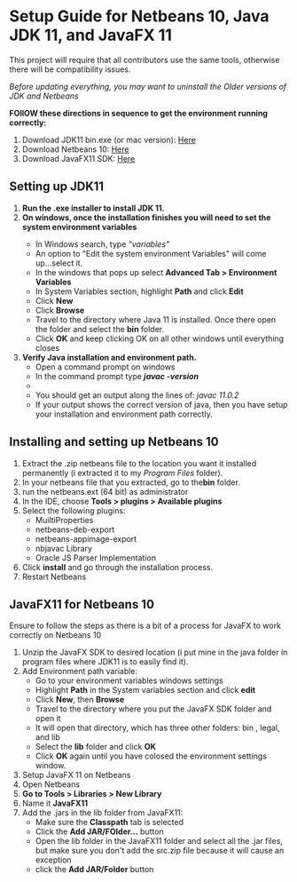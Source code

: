 <h1>Setup Guide for Netbeans 10, Java JDK 11, and JavaFX 11</h1>

<p>This project will require that all contributors use the same tools, otherwise there will be compatibility issues.</p>
<p><em>Before updating everything, you may want to uninstall the Older versions of JDK and Netbeans</em></p>
<strong>FOllOW these directions in sequence to get the environment running correctly:</strong>
<ol>
  <li>Download JDK11 bin.exe (or mac version): <a href ="https://www.oracle.com/technetwork/java/javase/downloads/jdk11-downloads-5066655.html">Here</a></li>
  <li>Download Netbeans 10: <a href="https://www-us.apache.org/dist/incubator/netbeans/incubating-netbeans/incubating-10.0/incubating-netbeans-10.0-bin.zip">Here</a></li>
  <li>Download JavaFX11 SDK: <a href="https://gluonhq.com/products/javafx/">Here</a></li>
</ol>

<h2>Setting up JDK11</h2>
<ol>
  <li><strong>Run the .exe installer to install JDK 11.</strong></li>
  <li><strong>On windows, once the installation finishes you will need to set the system environment variables</strong></li>
  <ul>
    <li>In Windows search, type <em>"variables"</em></li>
    <li>An option to "Edit the system environment Variables" will come up...select it.</li>
    <li>In the windows that pops up select <strong>Advanced Tab > Environment Variables</strong></li>
    <li>In System Variables section, highlight <strong>Path</strong> and click <strong>Edit</strong></li>
    <li>Click <strong>New</strong></li>
    <li>Click <strong>Browse</strong></li>
    <li>Travel to the directory where Java 11 is installed.  Once there open the folder and select the <strong>bin</strong> folder.</li>
    <li>Click <strong>OK</strong> and keep clicking OK on all other windows until everything closes</li>
  </ul>
  <li><strong>Verify Java installation and environment path.</strong>
    <ul>
        <li>Open a command prompt on windows</li>
        <li>In the command prompt type <strong><em>javac -version</em></strong><li>
        <li>You should get an output along the lines of: <em>javac 11.0.2</em></li>
        <li>If your output shows the correct version of java, then you have setup your installation and environment path correctly.</li>
    </ul>
  </li>
    
  
</ol>

<h2>Installing and setting up Netbeans 10</h2>

<ol>
  <li>Extract the .zip netbeans file to the location you want it installed permanently (i extracted it to my <em>Program Files</em> folder).</li>
  <li>In your netbeans file that you extracted, go to the<strong>bin</strong> folder.
  <li>run the netbeans.ext (64 bit) as administrator</li>
  <li>In the IDE, choose <strong>Tools > plugins > Available plugins</strong></li>
  <li>Select the following plugins: 
  <ul>
    <li>MuiltiProperties</li>
    <li>netbeans-deb-export</li>
    <li>netbeans-appimage-export</li>
    <li>nbjavac Library</li>
    <li>Oracle JS Parser Implementation</li>
  </ul>
  </li>
  <li>Click <strong> install</strong> and go through the installation process.</li>
  <li>Restart Netbeans</li>
</ol>


<h2>JavaFX11 for Netbeans 10</h2>
<p>Ensure to follow the steps as there is a bit of a process for JavaFX to work correctly on Netbeans 10</p>
<ol>
  <li>Unzip the JavaFX SDK to desired location (i put mine in the java folder in program files where JDK11 is to easily find it).</li>
  <li>Add Environment path variable: 
      <ul>
        <li>Go to your environment variables windows settings</li>
        <li>Highlight <strong>Path</strong> in the System variables section and click <strong>edit</strong></li>
        <li>Click <strong>New</strong>, then <strong>Browse</strong></li>
        <li>Travel to the directory where you put the JavaFX SDK folder and open it</li>
        <li>It will open that directory, which has three other folders: bin , legal, and lib</li>
        <li>Select the <strong>lib</strong></> folder and click <strong>OK</strong></li>
        <li>Click <strong>OK</strong> again until you have colosed the environment settings window.</li>
      </ul>
  </li>
  <li>Setup JavaFX 11 on Netbeans</li>
  <li>Open Netbeans</li>
  <li><strong>Go to Tools > Libraries > New Library</strong></li>
  <li>Name it <strong>JavaFX11</strong></li>
  <li>Add the .jars in the lib folder from JavaFX11:
      <ul>
        <li>Make sure the <strong>Classpath</strong> tab is selected</li>
        <li>Click the <strong>Add JAR/FOlder...</strong> button</li>
        <li>Open the lib folder in the JavaFX11 folder and select all the .jar files, but make sure you don't add the src.zip file because it will cause an exception</li>
        <li>click the <strong>Add JAR/Folder</strong> button</li>
      </ul>
</ol>


